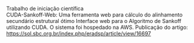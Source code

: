 Trabalho de iniciação científica 
</br>
CUDA-Sankoff-Web: Uma ferramenta web para cálculo do alinhamento secundário estrutural ótimo
Interface web para o Algoritmo de Sankoff utilizando CUDA. O sistema foi hospedado na AWS.
Publicação do artigo: <a>https://sol.sbc.org.br/index.php/eradsp/article/view/16697</a>

